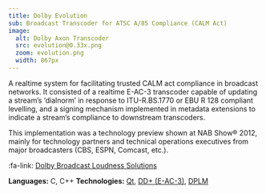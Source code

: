 ```yaml
---
title: Dolby Evolution
sub: Broadcast Transcoder for ATSC A/85 Compliance (CALM Act)
image:
  alt: Dolby Axon Transcoder
  src: evolution@0.33x.png
  zoom: evolution.png
  width: 867px
---
```

A realtime system for facilitating trusted CALM act compliance in broadcast networks. It consisted of a realtime E-AC-3 transcoder capable of updating a stream’s ‘dialnorm’ in response to ITU-R.BS.1770 or EBU R 128 compliant levelling, and a signing mechanism implemented in metadata extensions to indicate a stream’s compliance to downstream transcoders.

This implementation was a technology preview shown at NAB Show® 2012, mainly for technology partners and technical operations executives from major broadcasters (CBS, ESPN, Comcast, etc.).

:fa-link: [Dolby Broadcast Loudness Solutions][dls]

**Languages:** C, C++
**Technologies:** [Qt][qt], [DD+ (E-AC-3)][a52], [DPLM][dpls]

[dls]:http://www.dolby.com/us/en/professional/broadcast/industry.html

[qt]:https://www.qt.io/developers/
[a52]:http://atsc.org/standard/a522012-digital-audio-compression-ac-3-e-ac-3-standard-12172012/
[dpls]:http://www.dolby.com/us/en/technologies/dolby-professional-loudness-solutions.pdf
